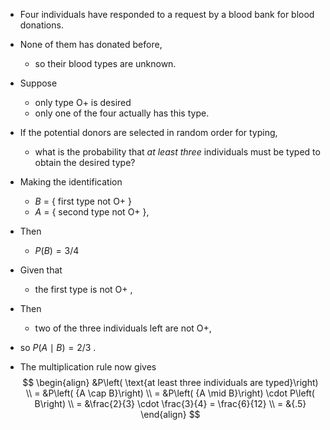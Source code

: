 - Four individuals have responded to a request by a blood bank for blood donations. 
- None of them has donated before, 
	- so their blood types are unknown. 
- Suppose 
	- only type $\mathrm{O} +$ is desired 
	- only one of the four actually has this type. 
- If the potential donors are selected in random order for typing, 
	- what is the probability that *at least three* individuals must be typed to obtain the desired type?

- Making the identification 
	- $B$ = { first type not $\mathrm{O} +$ } 
	- $A$ = { second type not $\mathrm{O} +$ }, 
- Then
	- $P\left( B\right) = 3/4$
- Given that 
	- the first type is not $\mathrm{O} +$ , 
- Then
	- two of the three individuals left are not $\mathrm{O} +$, 
- so $P\left( {A \mid B}\right) = 2/3$ . 
- The multiplication rule now gives
$$
\begin{align}
&P\left( \text{at least three individuals are typed}\right) \\
= &P\left( {A \cap B}\right) \\
= &P\left( {A \mid B}\right) \cdot P\left( B\right) \\
= &\frac{2}{3} \cdot \frac{3}{4} = \frac{6}{12} \\
= &{.5}
\end{align}
$$
